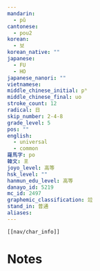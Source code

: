 ```yaml
---
mandarin:
  - pǔ
cantonese:
  - pou2
korean:
  - 보
korean_native: ""
japanese:
  - FU
  - HO
japanese_nanori: ""
vietnamese:
middle_chinese_initial: pʰ
middle_chinese_final: uo
stroke_count: 12
radical: 日
skip_number: 2-4-8
grade_level: 5
pos: ""
english:
  - universal
  - common
羅馬字: po
韓文: 포
joyo_level: 高等
hsk_level: ""
hanmun_edu_level: 高等
danayo_id: 5219
mc_id: 2497
graphemic_classification: 竝
stand_in: 普通
aliases:
---
```

```meta-bind-embed
[[nav/char_info]]
```

# Notes
